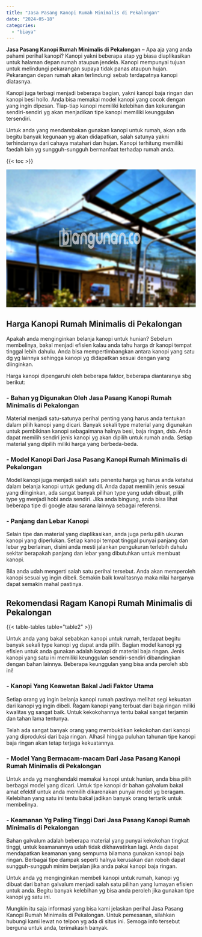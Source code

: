 ```yaml
---
title: "Jasa Pasang Kanopi Rumah Minimalis di Pekalongan"
date: "2024-05-18"
categories: 
  - "biaya"
---
```


**Jasa Pasang Kanopi Rumah Minimalis di Pekalongan** – Apa aja yang anda pahami perihal kanopi? Kanopi yakni beberapa atap yg biasa diaplikasikan untuk halaman depan rumah ataupun jendela. Kanopi mempunyai tujuan untuk melindungi pekarangan supaya tidak panas ataupun hujan. Pekarangan depan rumah akan terlindungi sebab terdapatnya kanopi diatasnya.

Kanopi juga terbagi menjadi beberapa bagian, yakni kanopi baja ringan dan kanopi besi hollo. Anda bisa memakai model kanopi yang cocok dengan yang ingin dipesan. Tiap-tiap kanopi memiliki kelebihan dan kekurangan sendiri-sendiri yg akan menjadikan tipe kanopi memiliki keunggulan tersendiri.

Untuk anda yang mendambakan gunakan kanopi untuk rumah, akan ada begitu banyak kegunaan yg akan didapatkan, salah satunya yakni terhindarnya dari cahaya matahari dan hujan. Kanopi terhitung memiliki faedah lain yg sungguh-sungguh bermanfaat terhadap rumah anda.

{{< toc >}}

![Jasa Pasang Kanopi Rumah Minimalis di Pekalongan](/images/harga-kanopi-minimalis-23.png)

## Harga Kanopi Rumah Minimalis di Pekalongan

Apakah anda menginginkan belanja kanopi untuk hunian? Sebelum membelinya, bakal menjadi efisien kalau anda tahu harga dr kanopi tempat tinggal lebih dahulu. Anda bisa mempertimbangkan antara kanopi yang satu dg yg lainnya sehingga kanopi yg didapatkan sesuai dengan yang diinginkan.

Harga kanopi dipengaruhi oleh beberapa faktor, beberapa diantaranya sbg berikut:

### \- Bahan yg Digunakan Oleh Jasa Pasang Kanopi Rumah Minimalis di Pekalongan

Material menjadi satu-satunya perihal penting yang harus anda tentukan dalam pilih kanopi yang dicari. Banyak sekali type material yang digunakan untuk pembikinan kanopi sebagaimana halnya besi, baja ringan, dsb. Anda dapat memilih sendiri jenis kanopi yg akan dipilih untuk rumah anda. Setiap material yang dipilih miliki harga yang berbeda-beda.

### \- Model Kanopi Dari Jasa Pasang Kanopi Rumah Minimalis di Pekalongan

Model kanopi juga menjadi salah satu penentu harga yg harus anda ketahui dalam belanja kanopi untuk gedung dll. Anda dapat memilih jenis sesuai yang diinginkan, ada sangat banyak pilihan type yang udah dibuat, pilih type yg menjadi hobi anda sendiri. Jika anda bingung, anda bisa lihat beberapa tipe di google atau sarana lainnya sebagai referensi.

### \- Panjang dan Lebar Kanopi

Selain tipe dan material yang diaplikasikan, anda juga perlu pilih ukuran kanopi yang diperlukan. Setiap kanopi tempat tinggal punyai panjang dan lebar yg berlainan, disini anda mesti jalankan pengukuran terlebih dahulu sekitar berapakah panjang dan lebar yang dibutuhkan untuk membuat kanopi.

Bila anda udah mengerti salah satu perihal tersebut. Anda akan memperoleh kanopi sesuai yg ingin dibeli. Semakin baik kwalitasnya maka nilai harganya dapat semakin mahal pastinya.

## Rekomendasi Ragam Kanopi Rumah Minimalis di Pekalongan

{{< table-tables table="table2" >}}

Untuk anda yang bakal sebabkan kanopi untuk rumah, terdapat begitu banyak sekali type kanopi yg dapat anda pilih. Bagian model kanopi yg efisien untuk anda gunakan adalah kanopi dr material baja ringan. Jenis kanopi yang satu ini memiliki keunggulan sendiri-sendiri dibandingkan dengan bahan lainnya. Beberapa keunggulan yang bisa anda peroleh sbb ini!

### \- Kanopi Yang Keawetan Bakal Jadi Faktor Utama

Setiap orang yg ingin belanja kanopi rumah pastinya melihat segi kekuatan dari kanopi yg ingin dibeli. Ragam kanopi yang terbuat dari baja ringan miliki kwalitas yg sangat baik. Untuk kekokohannya tentu bakal sangat terjamin dan tahan lama tentunya.

Telah ada sangat banyak orang yang membuktikan kekokohan dari kanopi yang diproduksi dari baja ringan. Alhasil hingga puluhan tahunan tipe kanopi baja ringan akan tetap terjaga kekuatannya.

### \- Model Yang Bermacam-macam Dari Jasa Pasang Kanopi Rumah Minimalis di Pekalongan

Untuk anda yg menghendaki memakai kanopi untuk hunian, anda bisa pilih berbagai model yang dicari. Untuk tipe kanopi dr bahan galvalum bakal amat efektif untuk anda memilih dikarenakan punyai model yg beragam. Kelebihan yang satu ini tentu bakal jadikan banyak orang tertarik untuk membelinya.

### \- Keamanan Yg Paling Tinggi Dari Jasa Pasang Kanopi Rumah Minimalis di Pekalongan

Bahan galvalum adalah beberapa material yang punyai kekokohan tingkat tinggi, untuk keamanannya udah tidak dikhawatirkan lagi. Anda dapat mendapatkan keamanan yang sempurna bilamana gunakan kanopi baja ringan. Berbagai tipe dampak seperti halnya kerusakan dan roboh dapat sungguh-sungguh minim berjalan jika anda pakai kanopi baja ringan.

Untuk anda yg menginginkan membeli kanopi untuk rumah, kanopi yg dibuat dari bahan galvalum menjadi salah satu pilihan yang lumayan efisien untuk anda. Begitu banyak kelebihan yg bisa anda peroleh jika gunakan tipe kanopi yg satu ini.

Mungkin itu saja informasi yang bisa kami jelaskan perihal Jasa Pasang Kanopi Rumah Minimalis di Pekalongan. Untuk pemesanan, silahkan hubungi kami lewat no telpon yg ada di situs ini. Semoga info tersebut berguna untuk anda, terimakasih banyak.
